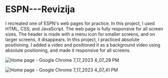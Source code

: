 ﻿# ESPN---Revizija

I recreated one of ESPN's web pages for practice.
In this project, I used HTML, CSS, and JavaScript.
The web page is fully responsive for all screen sizes.
The header is made with a menu icon for smaller screens, and on larger screens, it disappears.
In this project, I practiced absolute positioning.
I added a video and positioned it as a background video using absolute positioning, and made it responsive for all screens.

![Home page - Google Chrome 7_17_2023 4_07_29 PM](https://github.com/Edin-Durak/ESPN/assets/138677399/bc111775-0562-4973-b6c5-23d5e61f414f)

![Home page - Google Chrome 7_17_2023 4_07_41 PM](https://github.com/Edin-Durak/ESPN/assets/138677399/5655a136-f4b0-44e2-a9b8-fda47dd1424a)
